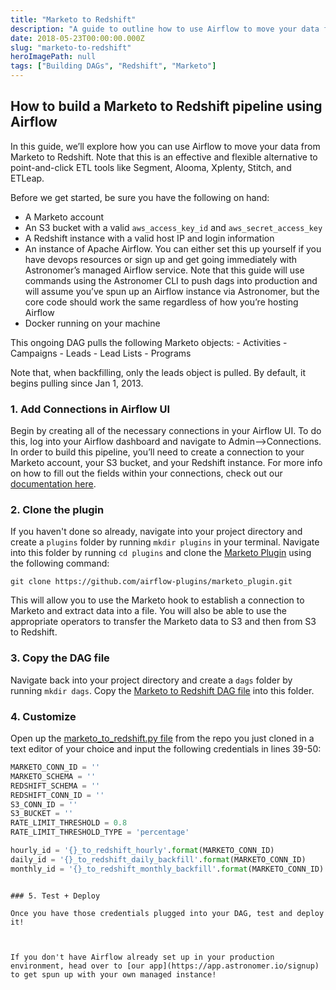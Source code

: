 ```yaml
---
title: "Marketo to Redshift"
description: "A guide to outline how to use Airflow to move your data from Marketo to Redshift."
date: 2018-05-23T00:00:00.000Z
slug: "marketo-to-redshift"
heroImagePath: null
tags: ["Building DAGs", "Redshift", "Marketo"]
---
```


## How to build a Marketo to Redshift pipeline using Airflow

In this guide, we’ll explore how you can use Airflow to move your data from Marketo to Redshift. Note that this is an effective and flexible alternative to point-and-click ETL tools like Segment, Alooma, Xplenty, Stitch, and ETLeap.

Before we get started, be sure you have the following on hand:

* A Marketo account
* An S3 bucket with a valid `aws_access_key_id` and `aws_secret_access_key`
* A Redshift instance with a valid host IP and login information
* An instance of Apache Airflow. You can either set this up yourself if you have devops resources or sign
  up and get going immediately with Astronomer’s managed Airflow service. Note that this guide will use
  commands using the Astronomer CLI to push dags into production and will assume you’ve spun up an Airflow
  instance via Astronomer, but the core code should work the same regardless of how you’re hosting Airflow
* Docker running on your machine

This ongoing DAG pulls the following Marketo objects:
    - Activities
    - Campaigns
    - Leads
    - Lead Lists
    - Programs

Note that, when backfilling, only the leads object is pulled. By default, it begins
pulling since Jan 1, 2013.

### 1. Add Connections in Airflow UI

Begin by creating all of the necessary connections in your Airflow UI. To do this, log into your Airflow dashboard and navigate to Admin-->Connections. In order to build this pipeline, you’ll need to create a connection to your Marketo account, your S3 bucket, and your Redshift instance. For more info on how to fill out the fields within your connections, check out our [documentation here](https://docs.astronomer.io/v2/apache_airflow/tutorial/connections.html).

### 2. Clone the plugin

If you haven't done so already, navigate into your project directory and create a `plugins` folder by running  `mkdir plugins` in your terminal. Navigate into this folder by running `cd plugins` and clone the [Marketo Plugin](https://github.com/airflow-plugins/marketo_plugin) using the following command:

`git clone https://github.com/airflow-plugins/marketo_plugin.git`

This will allow you to use the Marketo hook to establish a connection to Marketo and extract data into a file. You will also be able to use the appropriate operators to transfer the Marketo data to S3 and then from S3 to Redshift.

### 3. Copy the DAG file

Navigate back into your project directory and create a `dags` folder by running `mkdir dags`. Copy the [Marketo to Redshift DAG file](https://github.com/airflow-plugins/Example-Airflow-DAGs/blob/master/etl/marketo_to_redshift.py) into this folder.

### 4. Customize

Open up the [marketo_to_redshift.py file](https://github.com/airflow-plugins/Example-Airflow-DAGs/blob/master/etl/marketo_to_redshift.py#L39) from the repo you just cloned in a text editor of your choice and input the following credentials in lines 39-50:

```py
MARKETO_CONN_ID = ''
MARKETO_SCHEMA = ''
REDSHIFT_SCHEMA = ''
REDSHIFT_CONN_ID = ''
S3_CONN_ID = ''
S3_BUCKET = ''
RATE_LIMIT_THRESHOLD = 0.8
RATE_LIMIT_THRESHOLD_TYPE = 'percentage'

hourly_id = '{}_to_redshift_hourly'.format(MARKETO_CONN_ID)
daily_id = '{}_to_redshift_daily_backfill'.format(MARKETO_CONN_ID)
monthly_id = '{}_to_redshift_monthly_backfill'.format(MARKETO_CONN_ID)
```
```

### 5. Test + Deploy

Once you have those credentials plugged into your DAG, test and deploy it!



If you don't have Airflow already set up in your production environment, head over to [our app](https://app.astronomer.io/signup) to get spun up with your own managed instance!

